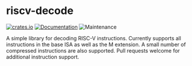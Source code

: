 # riscv-decode

[![crates.io](https://img.shields.io/crates/v/riscv-decode.svg)](https://crates.io/crates/riscv-decode)
[![Documentation](https://docs.rs/riscv-decode/badge.svg)](https://docs.rs/riscv-decode)
![Maintenance](https://img.shields.io/badge/maintenance%20status-passively%20maintained-yellow)

A simple library for decoding RISC-V instructions. Currently supports all instructions in the base ISA as well as the M extension. A small number of compressed instructions are also supported. Pull requests welcome for additional instruction support.
